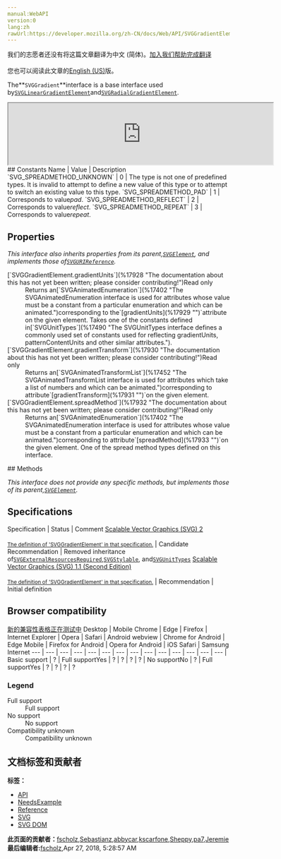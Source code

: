 ```yaml
---
manual:WebAPI
version:0
lang:zh
rawUrl:https://developer.mozilla.org/zh-CN/docs/Web/API/SVGGradientElement
---
```




<bdi>我们的志愿者还没有将这篇文章翻译为<bdi>中文 (简体)</bdi>。[加入我们帮助完成翻译](%17924 "")<br></br>您也可以阅读此文章的[English (US)](%17925 "")版。</bdi>






The**`SVGGradient`**interface is a base interface used by[`SVGLinearGradientElement`](%17926 "The SVGLinearGradientElement interface corresponds to the <linearGradient> element.")and[`SVGRadialGradientElement`](%17927 "The SVGRadialGradientElement interface corresponds to the <RadialGradient> element.").

<iframe src='https://mdn.mozillademos.org/en-US/docs/Web/API/SVGGradientElement$samples/inheritance_diagram?revision=1377385' width='600' height='140'></iframe>
## Constants<a name="Constants"></a>
Name | Value | Description 
`SVG_SPREADMETHOD_UNKNOWN` | 0 | The type is not one of predefined types. It is invalid to attempt to define a new value of this type or to attempt to switch an existing value to this type. 
`SVG_SPREADMETHOD_PAD` | 1 | Corresponds to value<em>pad</em>. 
`SVG_SPREADMETHOD_REFLECT` | 2 | Corresponds to value<em>reflect</em>. 
`SVG_SPREADMETHOD_REPEAT` | 3 | Corresponds to value<em>repeat</em>. 


## Properties<a name="Properties"></a>


<em>This interface also inherits properties from its parent,[`SVGElement`](%17342 "All of the SVG DOM interfaces that correspond directly to elements in the SVG language derive from the SVGElement interface."), and implements those of[`SVGURIReference`](%17508 "The SVGURIReference interface is used to reflect the href attribute and the deprecated xlink:href attribute.").</em>

<dl><dt>[`SVGGradientElement.gradientUnits`](%17928 "The documentation about this has not yet been written; please consider contributing!")Read only</dt><dd>Returns an[`SVGAnimatedEnumeration`](%17402 "The SVGAnimatedEnumeration interface is used for attributes whose value must be a constant from a particular enumeration and which can be animated.")corresponding to the`[gradientUnits](%17929 "")`attribute on the given element. Takes one of the constants defined in[`SVGUnitTypes`](%17490 "The SVGUnitTypes interface defines a commonly used set of constants used for reflecting gradientUnits, patternContentUnits and other similar attributes.").</dd><dt>[`SVGGradientElement.gradientTransform`](%17930 "The documentation about this has not yet been written; please consider contributing!")Read only</dt><dd>Returns an[`SVGAnimatedTransformList`](%17452 "The SVGAnimatedTransformList interface is used for attributes which take a list of numbers and which can be animated.")corresponding to attribute`[gradientTransform](%17931 "")`on the given element.</dd><dt>[`SVGGradientElement.spreadMethod`](%17932 "The documentation about this has not yet been written; please consider contributing!")Read only</dt><dd>Returns an[`SVGAnimatedEnumeration`](%17402 "The SVGAnimatedEnumeration interface is used for attributes whose value must be a constant from a particular enumeration and which can be animated.")corresponding to attribute`[spreadMethod](%17933 "")`on the given element. One of the spread method types defined on this interface.</dd></dl>
## Methods<a name="Methods"></a>


<em>This interface does not provide any specific methods, but implements those of its parent,[`SVGElement`](%17342 "All of the SVG DOM interfaces that correspond directly to elements in the SVG language derive from the SVGElement interface.").</em>


## Specifications<a name="Specifications"></a>
Specification | Status | Comment 
[Scalable Vector Graphics (SVG) 2<br></br><small>The definition of &#39;SVGGradientElement&#39; in that specification.</small>](%17934 "") | Candidate Recommendation | Removed inheritance of[`SVGExternalResourcesRequired`](%17494 "The SVGExternalResourcesRequired interface defines an interface which applies to all elements where this element or one of its descendants can reference an external resource."),[`SVGStylable`](%17382 "The SVGStylable interface is implemented on all objects corresponding to SVG elements that can have style, class and presentation attributes specified on them."), and[`SVGUnitTypes`](%17490 "The SVGUnitTypes interface defines a commonly used set of constants used for reflecting gradientUnits, patternContentUnits and other similar attributes.") 
[Scalable Vector Graphics (SVG) 1.1 (Second Edition)<br></br><small>The definition of &#39;SVGGradientElement&#39; in that specification.</small>](%17935 "") | Recommendation | Initial definition 


## Browser compatibility<a name="Browser_compatibility"></a>
[新的兼容性表格正在测试中<i></i>](%3360 "")
<abbr>Desktop<i></i></abbr> | <abbr>Mobile<i></i></abbr> 
<abbr>Chrome<i></i></abbr> | <abbr>Edge<i></i></abbr> | <abbr>Firefox<i></i></abbr> | <abbr>Internet Explorer<i></i></abbr> | <abbr>Opera<i></i></abbr> | <abbr>Safari<i></i></abbr> | <abbr>Android webview<i></i></abbr> | <abbr>Chrome for Android<i></i></abbr> | <abbr>Edge Mobile<i></i></abbr> | <abbr>Firefox for Android<i></i></abbr> | <abbr>Opera for Android<i></i></abbr> | <abbr>iOS Safari<i></i></abbr> | <abbr>Samsung Internet<i></i></abbr> 
 ---  |  ---  |  ---  |  ---  |  ---  |  ---  |  ---  |  ---  |  ---  |  ---  |  ---  |  ---  |  ---  |  ---  | 
Basic support | <abbr>?</abbr> | <abbr>Full support</abbr>Yes | <abbr>?</abbr> | <abbr>?</abbr> | <abbr>?</abbr> | <abbr>?</abbr> | <abbr>No support</abbr>No | <abbr>?</abbr> | <abbr>Full support</abbr>Yes | <abbr>?</abbr> | <abbr>?</abbr> | <abbr>?</abbr> | <abbr>?</abbr> 


### Legend<a name="Legend"></a>
<dl><dt><abbr>Full support</abbr></dt><dd>Full support</dd><dt><abbr>No support</abbr></dt><dd>No support</dd><dt><abbr>Compatibility unknown</abbr></dt><dd>Compatibility unknown</dd></dl>



## 文档标签和贡献者
**标签：**
* [API](%50 "")
* [NeedsExample](%13047 "")
* [Reference](%3381 "")
* [SVG](%457 "")
* [SVG DOM](%17335 "")

**此页面的贡献者：**[fscholz](%60 ""),[Sebastianz](%4468 ""),[abbycar](%15784 ""),[kscarfone](%3900 ""),[Sheppy](%405 ""),[pa7](%17936 ""),[Jeremie](%4470 "")
**最后编辑者:**[fscholz](%60 ""),<time>Apr 27, 2018, 5:28:57 AM</time>


